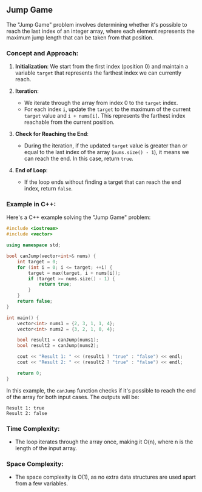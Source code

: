 ## Jump Game

The "Jump Game" problem involves determining whether it's possible to reach the last index of an integer array, where each element represents the maximum jump length that can be taken from that position.

### Concept and Approach:

1. **Initialization**: We start from the first index (position 0) and maintain a variable `target` that represents the farthest index we can currently reach.

2. **Iteration**:
   - We iterate through the array from index 0 to the `target` index.
   - For each index `i`, update the `target` to the maximum of the current `target` value and `i + nums[i]`. This represents the farthest index reachable from the current position.

3. **Check for Reaching the End**:
   - During the iteration, if the updated `target` value is greater than or equal to the last index of the array (`nums.size() - 1`), it means we can reach the end. In this case, return `true`.

4. **End of Loop**:
   - If the loop ends without finding a target that can reach the end index, return `false`.

### Example in C++:

Here's a C++ example solving the "Jump Game" problem:

```cpp
#include <iostream>
#include <vector>

using namespace std;

bool canJump(vector<int>& nums) {
    int target = 0;
    for (int i = 0; i <= target; ++i) {
        target = max(target, i + nums[i]);
        if (target >= nums.size() - 1) {
            return true;
        }
    }
    return false;
}

int main() {
    vector<int> nums1 = {2, 3, 1, 1, 4};
    vector<int> nums2 = {3, 2, 1, 0, 4};

    bool result1 = canJump(nums1);
    bool result2 = canJump(nums2);

    cout << "Result 1: " << (result1 ? "true" : "false") << endl;
    cout << "Result 2: " << (result2 ? "true" : "false") << endl;

    return 0;
}
```

In this example, the `canJump` function checks if it's possible to reach the end of the array for both input cases. The outputs will be:

```
Result 1: true
Result 2: false
```

### Time Complexity:
- The loop iterates through the array once, making it O(n), where n is the length of the input array.

### Space Complexity:
- The space complexity is O(1), as no extra data structures are used apart from a few variables.